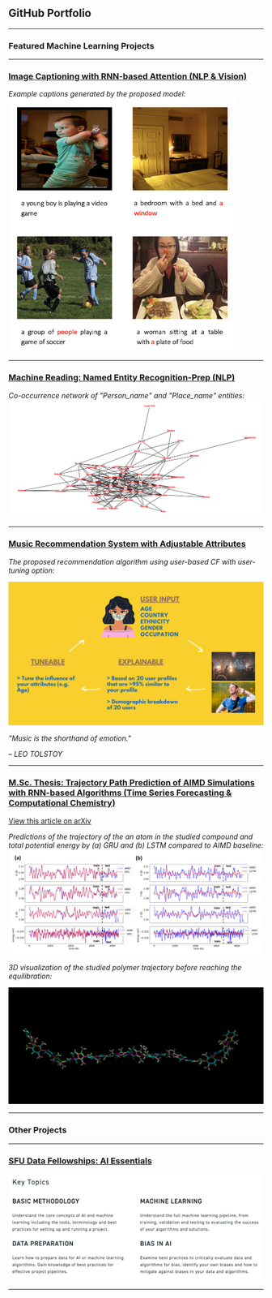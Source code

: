 ## GitHub Portfolio

---

### Featured Machine Learning Projects

---

### [Image Captioning with RNN-based Attention (NLP & Vision)](https://github.com/Mehrdad93/Image-captioning-with-RNN-based-attention/blob/master/README.md)

*Example captions generated by the proposed model:*
<img src="images/Example_result.png" width="450" height="500"/>

---

### [Machine Reading: Named Entity Recognition-Prep (NLP)](https://github.com/Mehrdad93/Machine-Reading/blob/master/README.md)

*Co-occurrence network of "Person_name" and "Place_name" entities:*
<img src="https://raw.githubusercontent.com/Mehrdad93/Machine-Reading/master/Visuals/Sentence%20Co-occurence/1112.png">

---

### [Music Recommendation System with Adjustable Attributes]()

*The proposed recommendation algorithm using user-based CF with user-tuning option:*

<img src="images/recom.png">

*"Music is the shorthand of emotion."*

*– LEO TOLSTOY*

---

### [M.Sc. Thesis: Trajectory Path Prediction of AIMD Simulations with RNN-based Algorithms (Time Series Forecasting & Computational Chemistry)](https://github.com/Mehrdad93/Trajectory-path-prediction/blob/master/Trajectory_prediction_RNN.pdf)

[View this article on arXiv](https://arxiv.org/abs/1909.10124)

*Predictions of the trajectory of the an atom in the studied compound and total potential energy by (a) GRU and (b) LSTM compared to AIMD baseline:*
<img src="images/predict.png">

*3D visualization of the studied polymer trajectory before reaching the equilibration:*

<img src="images/polymer.gif">

<!-- *Density plot of coordinates of (a) all atoms (b) randomly chosen atom i, over the AIMD simulation run:* -->
<!-- <img src="images/Density.png"> -->

---

### Other Projects

---

### [SFU Data Fellowships: AI Essentials](https://www.sfu.ca/big-data/online-data-science-course-data-fellowships?utm_source=Email_marketing&utm_medium=HTMLEmail&utm_campaign=Data_Fellowships)

<img src="images/AI_workshop.png">

---




